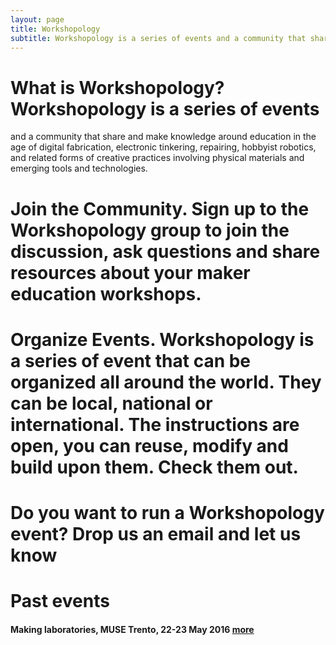 ```yaml
---
layout: page
title: Workshopology
subtitle: Workshopology is a series of events and a community that share and make knowledge around the educational formats in the age of making.
---
```






# What is Workshopology? Workshopology is a series of events 
and a community that share and make knowledge around education in the age of digital fabrication, electronic tinkering, repairing, hobbyist robotics, and related forms of creative practices involving physical materials and emerging tools and technologies.



# **Join the Community**. Sign up to the Workshopology group to join the discussion, ask questions and share resources about your maker education workshops. 



# Organize Events. Workshopology is a series of event that can be organized all around the world. They can be local, national or international. The instructions are open, you can reuse, modify and build upon them. Check them out.



# Do you want to run a Workshopology event? Drop us an email and let us know 



# Past events

#### Making laboratories, MUSE Trento, 22-23 May 2016 [more](http://workshopology.github.io/Making%20Laboratories%202016)









